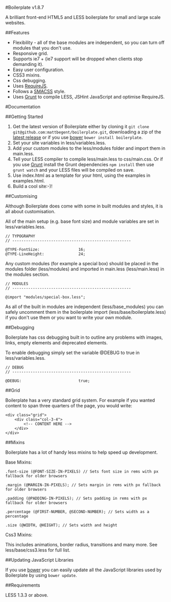 #Boilerplate v1.8.7

A brilliant front-end HTML5 and LESS boilerplate for small and large scale websites.

##Features

* Flexibility - all of the base modules are independent, so you can turn off modules that you don't use.
* Responsive grid.
* Supports ie7 + (ie7 support will be dropped when clients stop demanding it).
* Easy user configuration.
* CSS3 mixins.
* Css debugging.
* Uses [RequireJS](http://requirejs.org/).
* Follows a [SMACSS](http://smacss.com/) style.
* Uses [Grunt](http://gruntjs.com/) to compile LESS, JSHint JavaScript and optimise RequireJS.

#Documentation

##Getting Started

1. Get the latest version of Boilerplate either by cloning it `git clone git@github.com:mattbegent/boilerplate.git`, downloading a zip of the [latest release](https://github.com/mattbegent/boilerplate/archive/master.zip) or if you use [bower](https://github.com/twitter/bower) `bower install boilerplate`.
2. Set your site variables in less/variables.less.
3. Add your custom modules to the less/modules folder and import them in main.less.
4. Tell your LESS compiler to compile less/main.less to css/main.css. Or if you use [Grunt](http://gruntjs.com/) install the Grunt dependencies `npm install` then use `grunt watch` and your LESS files will be compiled on save.
5. Use index.html as a template for your html, using the examples in examples.html.
6. Build a cool site:-)!

##Customising

Although Boilerplate does come with some in built modules and styles, it is all about customisation.

All of the main setup (e.g. base font size) and module variables are set in less/variables.less.

	// TYPOGRAPHY
	// ----------------------------------------------------

	@TYPE-FontSize: 				16;
	@TYPE-LineHeight: 				24;

Any custom modules (for example a special box) should be placed in the modules folder (less/modules) and imported in main.less (less/main.less) in the modules section. 

	// MODULES
	// ----------------------------------------------------

	@import "modules/special-box.less";

As all of the built in modules are independent (less/base_modules) you can safely uncomment them in the boilerplate import (less/base/boilerplate.less) if you don't use them or you want to write your own module.

##Debugging

Boilerplate has css debugging built in to outline any problems with images, links, empty elements and deprecated elements.

To enable debugging simply set the variable @DEBUG to true in less/variables.less.

	// DEBUG
	// ----------------------------------------------------

	@DEBUG:							true;

##Grid

Boilerplate has a very standard grid system. For example if you wanted content to span three quarters of the page, you would write:

	<div class="grid">
		<div class="col-3-4">
			<!-- CONTENT HERE -->
		</div>
	</div>

##Mixins

Boilerplate has a lot of handy less mixins to help speed up development. 

Base Mixins:

	.font-size (@FONT-SIZE-IN-PIXELS) // Sets font size in rems with px fallback for older browsers

	.margin (@MARGIN-IN-PIXELS); // Sets margin in rems with px fallback for older browsers

	.padding (@PADDING-IN-PIXELS); // Sets padding in rems with px fallback for older browsers

	.percentage (@FIRST-NUMBER, @SECOND-NUMBER); // Sets width as a percentage

	.size (@WIDTH, @HEIGHT); // Sets width and height

Css3 Mixins:

This includes animations, border radius, transitions and many more. See less/base/css3.less for full list.

##Updating JavaScript Libraries

If you use [bower](https://github.com/twitter/bower) you can easily update all the JavaScript libraries used by Boilerplate by using `bower update`.

##Requirements

LESS 1.3.3 or above.
